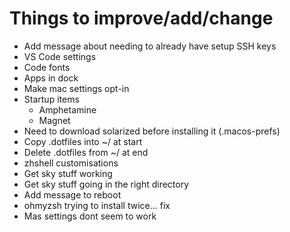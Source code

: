 # Things to improve/add/change

- Add message about needing to already have setup SSH keys
- VS Code settings
- Code fonts
- Apps in dock
- Make mac settings opt-in
- Startup items
  - Amphetamine
  - Magnet
- Need to download solarized before installing it (.macos-prefs)
- Copy .dotfiles into ~/ at start
- Delete .dotfiles from ~/ at end
- zhshell customisations
- Get sky stuff working
- Get sky stuff going in the right directory
- Add message to reboot
- ohmyzsh trying to install twice... fix
- Mas settings dont seem to work